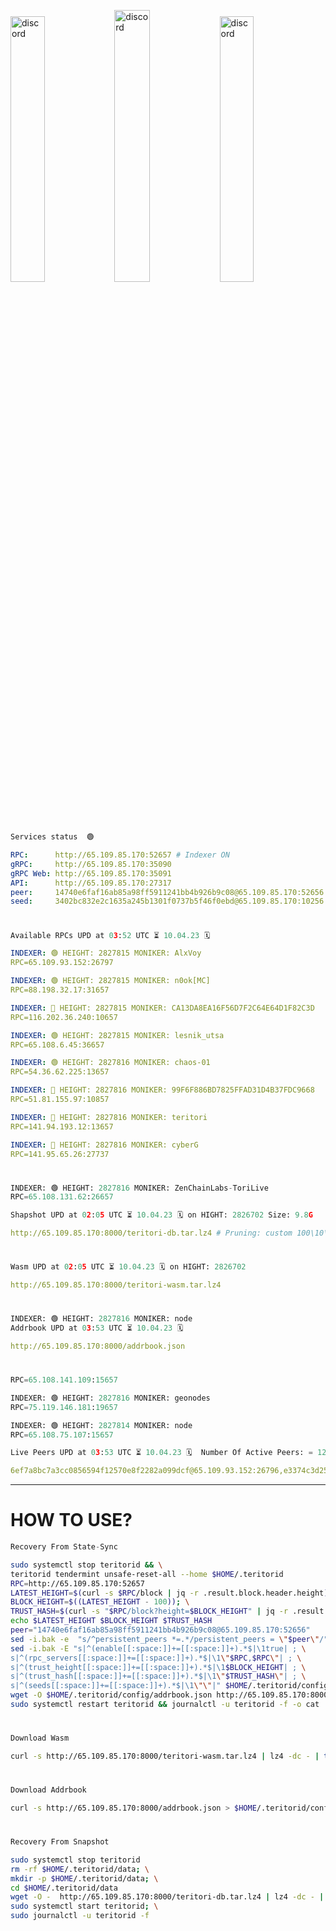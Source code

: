 [<img src='https://user-images.githubusercontent.com/83868103/215836529-812ac1b8-029f-4f5d-bb72-8539c308b0f4.png' alt='discord'  width='33%'>](https://github.com/romanv1812/Teritori/blob/main/data/mainnet_guide.md)[<img src='https://user-images.githubusercontent.com/83868103/215836572-1ace2f52-bfa5-452a-a9bd-1382169bc8f2.png' alt='discord'  width='33.39%'>](https://restake.app/teritori/torivaloper1qy38xmcrnht0kt5c5fryvl8llrpdwer6atxj5u/stake)[<img src='https://user-images.githubusercontent.com/83868103/215836599-cb1990d2-2e43-4fc2-898a-c373bcb64677.png' alt='discord'  width='33%'>](https://restake.app/teritori/torivaloper1qy38xmcrnht0kt5c5fryvl8llrpdwer6atxj5u/stake)
```python
Services status  🟢
```
```YAML
RPC:      http://65.109.85.170:52657 # Indexer ON
gRPC:     http://65.109.85.170:35090
gRPC Web: http://65.109.85.170:35091
API:      http://65.109.85.170:27317
peer:     14740e6faf16ab85a98ff5911241bb4b926b9c08@65.109.85.170:52656
seed:     3402bc832e2c1635a245b1301f0737b5f46f0ebd@65.109.85.170:10256
```
#
```python
Available RPCs UPD at 03:52 UTC ⏳ 10.04.23 🗓️ 
```
```YAML
INDEXER: 🟢 HEIGHT: 2827815 MONIKER: AlxVoy
RPC=65.109.93.152:26797

INDEXER: 🟢 HEIGHT: 2827815 MONIKER: n0ok[MC]
RPC=88.198.32.17:31657

INDEXER: 🔴 HEIGHT: 2827815 MONIKER: CA13DA8EA16F56D7F2C64E64D1F82C3D
RPC=116.202.36.240:10657

INDEXER: 🟢 HEIGHT: 2827815 MONIKER: lesnik_utsa
RPC=65.108.6.45:36657

INDEXER: 🟢 HEIGHT: 2827816 MONIKER: chaos-01
RPC=54.36.62.225:13657

INDEXER: 🔴 HEIGHT: 2827816 MONIKER: 99F6F886BD7825FFAD31D4B37FDC9668
RPC=51.81.155.97:10857

INDEXER: 🔴 HEIGHT: 2827816 MONIKER: teritori
RPC=141.94.193.12:13657

INDEXER: 🔴 HEIGHT: 2827816 MONIKER: cyberG
RPC=141.95.65.26:27737

```
#
```python
INDEXER: 🟢 HEIGHT: 2827816 MONIKER: ZenChainLabs-ToriLive
RPC=65.108.131.62:26657

Shapshot UPD at 02:05 UTC ⏳ 10.04.23 🗓️ on HIGHT: 2826702 Size: 9.8G
```
```YAML
http://65.109.85.170:8000/teritori-db.tar.lz4 # Pruning: custom 100\10\100 Indexer kv
```
#
```python
Wasm UPD at 02:05 UTC ⏳ 10.04.23 🗓️ on HIGHT: 2826702
```
```YAML
http://65.109.85.170:8000/teritori-wasm.tar.lz4
```
#
```python
INDEXER: 🟢 HEIGHT: 2827816 MONIKER: node
Addrbook UPD at 03:53 UTC ⏳ 10.04.23 🗓️ 
```
```YAML
http://65.109.85.170:8000/addrbook.json
```
#
```python
RPC=65.108.141.109:15657

INDEXER: 🟢 HEIGHT: 2827816 MONIKER: geonodes
RPC=75.119.146.181:19657

INDEXER: 🟢 HEIGHT: 2827814 MONIKER: node
RPC=65.108.75.107:15657

Live Peers UPD at 03:53 UTC ⏳ 10.04.23 🗓️  Number Of Active Peers: = 12
```
```YAML
6ef7a8bc7a3cc0856594f12570e8f2282a099dcf@65.109.93.152:26796,e3374c3d25a36f06662fa150043e5e6529d11570@88.198.32.17:31656,d40face481bc00a617d9a29c39be412a776e28c2@116.202.36.240:10656,46b7ae20e3cc4264076a91c3601f3894a021a80d@65.108.6.45:36656,10a19941e819a9a89873398b1d52794929d245a0@54.36.62.225:13656,3bd3a20d7c8a26a20927289a7a6bffecf71de53e@51.81.155.97:10856,317d9a102d4a04337c65571c18df0e98269dce87@141.94.193.12:13656,e3b906fefa58783395fcf72086c698707908a558@141.95.65.26:27736,8e9624292123624e4eddc3f43189f08a0424127e@65.108.131.62:26656,5cabaab828aea4bcc60e20c5a87b469c43023557@65.108.141.109:15656,16f90d350de14a596ebdc683ce5e703c14e40bb3@75.119.146.181:19656,4cef2b81f82420434c6ce0dc43ca04ad18ef773f@65.108.75.107:15656
```
---
# HOW TO USE?
```python
Recovery From State-Sync
```
```bash
sudo systemctl stop teritorid && \
teritorid tendermint unsafe-reset-all --home $HOME/.teritorid
RPC=http://65.109.85.170:52657
LATEST_HEIGHT=$(curl -s $RPC/block | jq -r .result.block.header.height); \
BLOCK_HEIGHT=$((LATEST_HEIGHT - 100)); \
TRUST_HASH=$(curl -s "$RPC/block?height=$BLOCK_HEIGHT" | jq -r .result.block_id.hash)
echo $LATEST_HEIGHT $BLOCK_HEIGHT $TRUST_HASH
peer="14740e6faf16ab85a98ff5911241bb4b926b9c08@65.109.85.170:52656"
sed -i.bak -e  "s/^persistent_peers *=.*/persistent_peers = \"$peer\"/" $HOME/.teritorid/config/config.toml
sed -i.bak -E "s|^(enable[[:space:]]+=[[:space:]]+).*$|\1true| ; \
s|^(rpc_servers[[:space:]]+=[[:space:]]+).*$|\1\"$RPC,$RPC\"| ; \
s|^(trust_height[[:space:]]+=[[:space:]]+).*$|\1$BLOCK_HEIGHT| ; \
s|^(trust_hash[[:space:]]+=[[:space:]]+).*$|\1\"$TRUST_HASH\"| ; \
s|^(seeds[[:space:]]+=[[:space:]]+).*$|\1\"\"|" $HOME/.teritorid/config/config.toml
wget -O $HOME/.teritorid/config/addrbook.json http://65.109.85.170:8000/addrbook.json
sudo systemctl restart teritorid && journalctl -u teritorid -f -o cat
```
#
```python
Download Wasm
```
```bash
curl -s http://65.109.85.170:8000/teritori-wasm.tar.lz4 | lz4 -dc - | tar -xf - -C $HOME/.teritorid/data
```
#
```python
Download Addrbook
```
```bash
curl -s http://65.109.85.170:8000/addrbook.json > $HOME/.teritorid/config/addrbook.json
```
#
```python
Recovery From Snapshot
```
```bash
sudo systemctl stop teritorid
rm -rf $HOME/.teritorid/data; \
mkdir -p $HOME/.teritorid/data; \
cd $HOME/.teritorid/data
wget -O -  http://65.109.85.170:8000/teritori-db.tar.lz4 | lz4 -dc - | tar -xf - -C $HOME/.teritorid
sudo systemctl start teritorid; \
sudo journalctl -u teritorid -f
```
